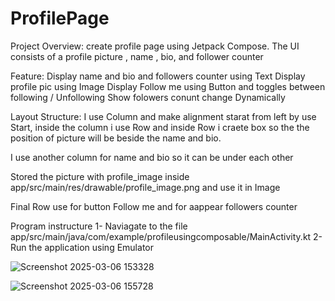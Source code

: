 # ProfilePage
Project Overview:
create profile page using Jetpack Compose. The UI consists of a profile picture , name , bio, and follower counter

Feature:
Display name and bio and followers counter using Text 
Display profile pic using Image
Display Follow me using Button and toggles between following / Unfollowing
Show folowers conunt change Dynamically

Layout Structure: 
I use Column and make alignment starat from left by use Start, inside the column i use Row and inside Row i craete box so the the position of picture will be beside the name and bio. 

I use another column for name and bio so it can be under each other 

Stored the picture with profile_image inside app/src/main/res/drawable/profile_image.png and use it in Image 

Final Row use for button Follow me and for aappear followers counter 

Program instructure
1- Naviagate to the file
app/src/main/java/com/example/profileusingcomposable/MainActivity.kt
2- Run the application using Emulator 


![Screenshot 2025-03-06 153328](https://github.com/user-attachments/assets/07002ce7-3c26-44ce-9314-617798479fd8)

![Screenshot 2025-03-06 155728](https://github.com/user-attachments/assets/e808b301-f4e0-4d11-8ffb-48198ff6cc03)




